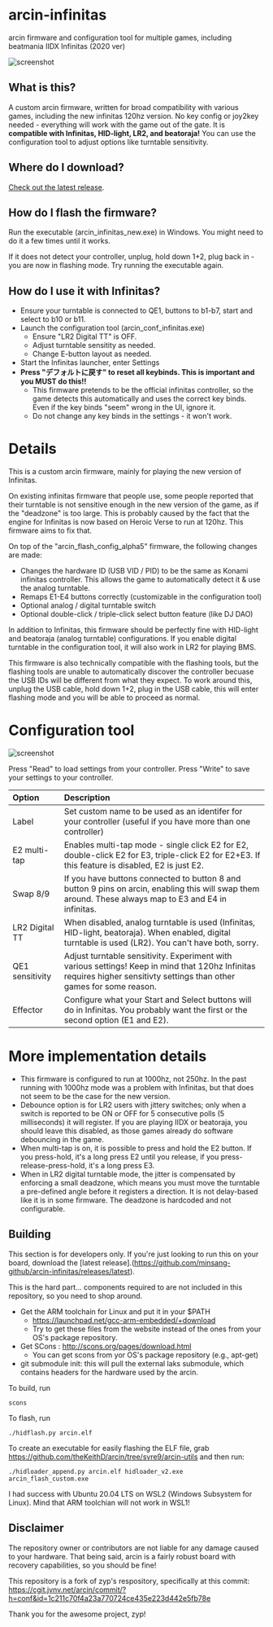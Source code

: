 # arcin-infinitas
arcin firmware and configuration tool for multiple games, including beatmania IIDX Infinitas (2020 ver)

![screenshot](https://raw.githubusercontent.com/minsang-github/arcin-infinitas/cde9b9b7ea2a651dcf5be98cbe151fd627ea0ec8/res/conf_screenshot.png)

## What is this?
A custom arcin firmware, written for broad compatibility with various games, including the new infinitas 120hz version. No key config or joy2key needed - everything will work with the game out of the gate. It is **compatible with Infinitas, HID-light, LR2, and beatoraja!** You can use the configuration tool to adjust options like turntable sensitivity.

## Where do I download?

[Check out the latest release](https://github.com/minsang-github/arcin-infinitas/releases/latest).

## How do I flash the firmware?

Run the executable (arcin_infinitas_new.exe) in Windows. You might need to do it a few times until it works.

If it does not detect your controller, unplug, hold down 1+2, plug back in - you are now in flashing mode. Try running the executable again.

## How do I use it with Infinitas?
* Ensure your turntable is connected to QE1, buttons to b1-b7, start and select to b10 or b11.
* Launch the configuration tool (arcin_conf_infinitas.exe)
    * Ensure "LR2 Digital TT" is OFF.
    * Adjust turntable sensitity as needed.
    * Change E-button layout as needed.
* Start the Infinitas launcher, enter Settings
* **Press "デフォルトに戻す" to reset all keybinds. This is important and you MUST do this!!**
    * This firmware pretends to be the official infinitas controller, so the game detects this automatically and uses the correct key binds. Even if the key binds "seem" wrong in the UI, ignore it.
    * Do not change any key binds in the settings - it won't work.

# Details

This is a custom arcin firmware, mainly for playing the new version of Infinitas.

On existing infinitas firmware that people use, some people reported that their turntable is not sensitive enough in the new version of the game, as if the "deadzone" is too large. This is probably caused by the fact that the engine for Infinitas is now based on Heroic Verse to run at 120hz. This firmware aims to fix that.

On top of the "arcin_flash_config_alpha5" firmware, the following changes are made:

* Changes the hardware ID (USB VID / PID) to be the same as Konami infinitas controller. This allows the game to automatically detect it & use the analog turntable.
* Remaps E1-E4 buttons correctly (customizable in the configuration tool)
* Optional analog / digital turntable switch
* Optional double-click / triple-click select button feature (like DJ DAO)

In addition to Infinitas, this firmware should be perfectly fine with HID-light and beatoraja (analog turntable) configurations. If you enable digital turntable in the configuration tool, it will also work in LR2 for playing BMS.

This firmware is also technically compatible with the flashing tools, but the flashing tools are unable to automatically discover the controller becuase the USB IDs will be different from what they expect. To work around this, unplug the USB cable, hold down 1+2, plug in the USB cable, this will enter flashing mode and you will be able to proceed as normal.

# Configuration tool

![screenshot](https://raw.githubusercontent.com/minsang-github/arcin-infinitas/cde9b9b7ea2a651dcf5be98cbe151fd627ea0ec8/res/conf_screenshot.png)

Press "Read" to load settings from your controller. Press "Write" to save your settings to your controller.

|Option            |Description  |
| :--------------- | :---------- |
|Label           | Set custom name to be used as an identifer for your controller (useful if you have more than one controller) |
|E2 multi-tap    | Enables multi-tap mode - single click E2 for E2, double-click E2 for E3, triple-click E2 for E2+E3. If this feature is disabled, E2 is just E2. |
|Swap 8/9        | If you have buttons connected to button 8 and button 9 pins on arcin, enabling this will swap them around. These always map to E3 and E4 in infinitas. |
|LR2 Digital TT  | When disabled, analog turntable is used (Infinitas, HID-light, beatoraja). When enabled, digital turntable is used (LR2). You can't have both, sorry. |
|QE1 sensitivity | Adjust turntable sensitivity. Experiment with various settings! Keep in mind that 120hz Infinitas requires higher sensitivty settings than other games for some reason. |
|Effector        | Configure what your Start and Select buttons will do in Infinitas. You probably want the first or the second option (E1 and E2). |

# More implementation details

* This firmware is configured to run at 1000hz, not 250hz. In the past running with 1000hz mode was a problem with Infinitas, but that does not seem to be the case for the new version.
* Debounce option is for LR2 users with jittery switches; only when a switch is reported to be ON or OFF for 5 consecutive polls (5 milliseconds) it will register. If you are playing IIDX or beatoraja, you should leave this disabled, as those games already do software debouncing in the game.
* When multi-tap is on, it is possible to press and hold the E2 button. If you press-hold, it's a long press E2 until you release, if you press-release-press-hold, it's a long press E3.
* When in LR2 digital turntable mode, the jitter is compensated by enforcing a small deadzone, which means you must move the turntable a pre-defined angle before it registers a direction. It is not delay-based like it is in some firmware. The deadzone is hardcoded and not configurable.

## Building

This section is for developers only. If you're just looking to run this on your board, download the [latest release].(https://github.com/minsang-github/arcin-infinitas/releases/latest).

This is the hard part... components required to are not included in this repository, so you need to shop around.

* Get the ARM toolchain for Linux and put it in your $PATH
    * https://launchpad.net/gcc-arm-embedded/+download
    * Try to get these files from the website instead of the ones from your OS's package repository.
* Get SCons : http://scons.org/pages/download.html
    * You can get scons from yor OS's package repository (e.g., apt-get)
* git submodule init: this will pull the external laks submodule, which contains headers for the hardware used by the arcin.

To build, run

    scons

To flash, run

    ./hidflash.py arcin.elf

To create an executable for easily flashing the ELF file, grab https://github.com/theKeithD/arcin/tree/svre9/arcin-utils and then run:

    ./hidloader_append.py arcin.elf hidloader_v2.exe arcin_flash_custom.exe

I had success with Ubuntu 20.04 LTS on WSL2 (Windows Subsystem for Linux). Mind that ARM toolchian will not work in WSL1!

## Disclaimer

The repository owner or contributors are not liable for any damage caused to your hardware. That being said, arcin is a fairly robust board with recovery capabilities, so you should be fine!

This repository is a fork of zyp's respository, specifically at this commit: https://cgit.jvnv.net/arcin/commit/?h=conf&id=1c211c70f4a23a770724ce435e223d442e5fb78e

Thank you for the awesome project, zyp!
